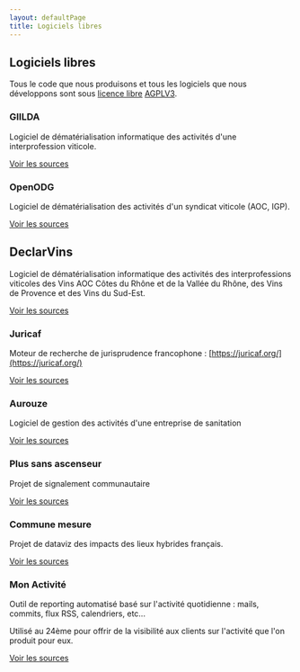 ```yaml
---
layout: defaultPage
title: Logiciels libres
---
```


## Logiciels libres

Tous le code que nous produisons et tous les logiciels que nous développons sont sous [licence libre](https://fr.wikipedia.org/wiki/Licence_libre) [AGPLV3](https://www.gnu.org/licenses/agpl-3.0.fr.html).

### GIILDA

Logiciel de dématérialisation informatique des activités d'une interprofession viticole.

[Voir les sources](https://github.com/24eme/giilda/)

### OpenODG

Logiciel de dématérialisation des activités d'un syndicat viticole (AOC, IGP).

[Voir les sources](https://github.com/24eme/openodg/)

## DeclarVins

Logiciel de dématérialisation informatique des activités des interprofessions viticoles des Vins AOC Côtes du Rhône et de la Vallée du Rhône, des Vins de Provence et des Vins du Sud-Est.

[Voir les sources](https://github.com/24eme/declarvins/)

### Juricaf

Moteur de recherche de jurisprudence francophone : [https://juricaf.org/](https://juricaf.org/)

[Voir les sources](https://github.com/24eme/openodg/)

### Aurouze

Logiciel de gestion des activités d'une entreprise de sanitation

[Voir les sources](https://github.com/24eme/aurouze/)

### Plus sans ascenseur

Projet de signalement communautaire

[Voir les sources](https://github.com/24eme/plussansascenseur)

### Commune mesure

Projet de dataviz des impacts des lieux hybrides français.

[Voir les sources](https://github.com/24eme/Commune-Mesure)

### Mon Activité

Outil de reporting automatisé basé sur l'activité quotidienne : mails, commits, flux RSS, calendriers, etc...

Utilisé au 24ème pour offrir de la visibilité aux clients sur l'activité que l'on produit pour eux.

[Voir les sources](https://github.com/24eme/monactivite)


